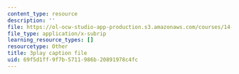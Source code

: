 ```yaml
---
content_type: resource
description: ''
file: https://ol-ocw-studio-app-production.s3.amazonaws.com/courses/14-01-principles-of-microeconomics-fall-2018/69f5d1ff9f7b5711986b20891978c4fc_DxXB8Q5AWvw.vtt
file_type: application/x-subrip
learning_resource_types: []
resourcetype: Other
title: 3play caption file
uid: 69f5d1ff-9f7b-5711-986b-20891978c4fc
---
```

